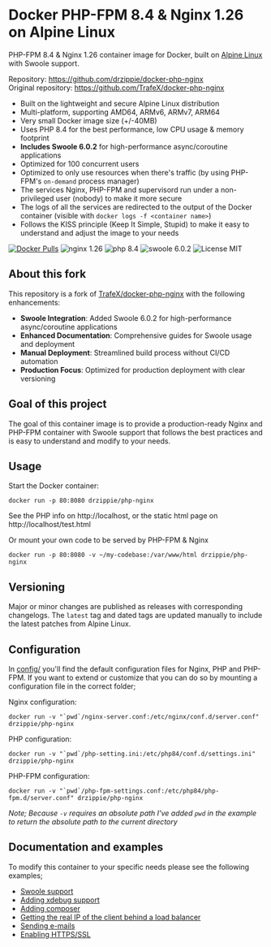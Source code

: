 # Docker PHP-FPM 8.4 & Nginx 1.26 on Alpine Linux
PHP-FPM 8.4 & Nginx 1.26 container image for Docker, built on [Alpine Linux](https://www.alpinelinux.org/) with Swoole support.

Repository: https://github.com/drzippie/docker-php-nginx  
Original repository: https://github.com/TrafeX/docker-php-nginx


* Built on the lightweight and secure Alpine Linux distribution
* Multi-platform, supporting AMD64, ARMv6, ARMv7, ARM64
* Very small Docker image size (+/-40MB)
* Uses PHP 8.4 for the best performance, low CPU usage & memory footprint
* **Includes Swoole 6.0.2** for high-performance async/coroutine applications
* Optimized for 100 concurrent users
* Optimized to only use resources when there's traffic (by using PHP-FPM's `on-demand` process manager)
* The services Nginx, PHP-FPM and supervisord run under a non-privileged user (nobody) to make it more secure
* The logs of all the services are redirected to the output of the Docker container (visible with `docker logs -f <container name>`)
* Follows the KISS principle (Keep It Simple, Stupid) to make it easy to understand and adjust the image to your needs

[![Docker Pulls](https://img.shields.io/docker/pulls/drzippie/php-nginx.svg)](https://hub.docker.com/r/drzippie/php-nginx/)
![nginx 1.26](https://img.shields.io/badge/nginx-1.26-brightgreen.svg)
![php 8.4](https://img.shields.io/badge/php-8.4-brightgreen.svg)
![swoole 6.0.2](https://img.shields.io/badge/swoole-6.0.2-blue.svg)
![License MIT](https://img.shields.io/badge/license-MIT-blue.svg)

## About this fork
This repository is a fork of [TrafeX/docker-php-nginx](https://github.com/TrafeX/docker-php-nginx) with the following enhancements:

* **Swoole Integration**: Added Swoole 6.0.2 for high-performance async/coroutine applications
* **Enhanced Documentation**: Comprehensive guides for Swoole usage and deployment
* **Manual Deployment**: Streamlined build process without CI/CD automation
* **Production Focus**: Optimized for production deployment with clear versioning

## Goal of this project
The goal of this container image is to provide a production-ready Nginx and PHP-FPM container with Swoole support that follows
the best practices and is easy to understand and modify to your needs.

## Usage

Start the Docker container:

    docker run -p 80:8080 drzippie/php-nginx

See the PHP info on http://localhost, or the static html page on http://localhost/test.html

Or mount your own code to be served by PHP-FPM & Nginx

    docker run -p 80:8080 -v ~/my-codebase:/var/www/html drzippie/php-nginx

## Versioning
Major or minor changes are published as releases with corresponding changelogs.
The `latest` tag and dated tags are updated manually to include the latest patches from Alpine Linux.

## Configuration
In [config/](config/) you'll find the default configuration files for Nginx, PHP and PHP-FPM.
If you want to extend or customize that you can do so by mounting a configuration file in the correct folder;

Nginx configuration:

    docker run -v "`pwd`/nginx-server.conf:/etc/nginx/conf.d/server.conf" drzippie/php-nginx

PHP configuration:

    docker run -v "`pwd`/php-setting.ini:/etc/php84/conf.d/settings.ini" drzippie/php-nginx

PHP-FPM configuration:

    docker run -v "`pwd`/php-fpm-settings.conf:/etc/php84/php-fpm.d/server.conf" drzippie/php-nginx

_Note; Because `-v` requires an absolute path I've added `pwd` in the example to return the absolute path to the current directory_

## Documentation and examples
To modify this container to your specific needs please see the following examples;

* [Swoole support](docs/swoole-support.md)
* [Adding xdebug support](docs/xdebug-support.md)
* [Adding composer](docs/composer-support.md)
* [Getting the real IP of the client behind a load balancer](docs/real-ip-behind-loadbalancer.md)
* [Sending e-mails](docs/sending-emails.md)
* [Enabling HTTPS/SSL](docs/enable-https.md)